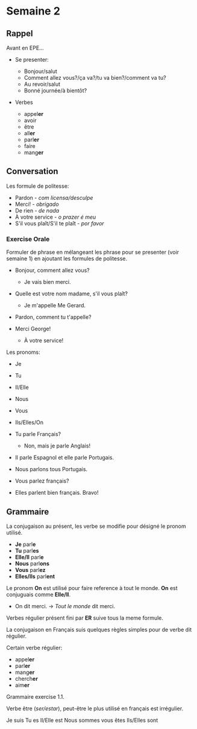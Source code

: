 

# Semaine 2

## Rappel

Avant en EPE...

* Se presenter: 
  - Bonjour/salut
  - Comment allez vous?/ça va?/tu va bien?/comment va tu?
  - Au revoir/salut
  - Bonné journée/à bientôt?

* Verbes
  - appel**er**
  - avoir
  - être
  - all**er**
  - parl**er**
  - faire
  - mang**er**


## Conversation

Les formule de politesse:

- Pardon - *com licensa/desculpe*
- Merci! - *obrigado*
- De rien - *de nada*
- À votre service - *o prazer é meu*
- S'il vous plaît/S'il te plaît - *por favor*


### Exercise Orale

Formuler de phrase en mélangeant les phrase pour se presenter (voir semaine 1) 
en ajoutant les formules de politesse.

- Bonjour, comment allez vous?
  - Je vais bien merci.

- Quelle est votre nom madame, s'il vous plaît?
  - Je m'appelle Me Gerard.

- Pardon, comment tu t'appelle?

- Merci George!
  - À votre service!

Les pronoms: 

- Je
- Tu
- Il/Elle
- Nous
- Vous
- Ils/Elles/On


- Tu parle Français?
  - Non, mais je parle Anglais!

- Il parle Espagnol et elle parle Portugais.

- Nous parlons tous Portugais.

- Vous parlez français?

- Elles parlent bien français. Bravo!


## Grammaire

La conjugaison au présent, les verbe se modifie pour désigné le pronom utilisé.

* **Je** parl**e**
* **Tu** parl**es**
* **Elle/Il** parl**e**
* **Nous** parl**ons**
* **Vous** parl**ez**
* **Elles/Ils** parl**ent**

Le pronom **On** est utilisé pour faire reference à tout le monde. 
**On** est conjuguais comme **Elle/Il**.

- On dit merci. -> *Tout le monde* dit merci.

Verbes régulier présent fini par **ER** suive tous la meme formule.

La conjugaison en Français suis quelques règles simples pour de verbe dit régulier.

Certain verbe régulier:
  - appel**er**
  - parl**er**
  - mang**er**
  - cherch**er**
  - aim**er**

Grammaire exercise 1.1.

Verbe être (*ser/estar*), peut-être le plus utilisé en français est irrégulier.

Je suis
Tu es
Il/Elle est
Nous sommes
vous êtes
Ils/Elles sont

